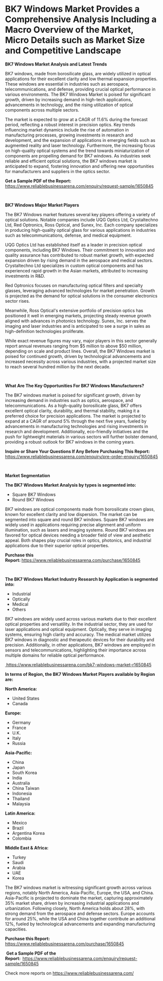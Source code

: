 <p><h1>BK7 Windows Market Provides a Comprehensive Analysis Including a Macro Overview of the Market, Micro Details such as Market Size and Competitive Landscape</h1></p><p><strong>BK7 Windows Market Analysis and Latest Trends</strong></p>
<p><p>BK7 windows, made from borosilicate glass, are widely utilized in optical applications for their excellent clarity and low thermal expansion properties. These windows are essential in industries such as aerospace, telecommunications, and defense, providing crucial optical performance in various environments. The BK7 Windows Market is poised for significant growth, driven by increasing demand in high-tech applications, advancements in technology, and the rising utilization of optical components across multiple sectors.</p><p>The market is expected to grow at a CAGR of 11.6% during the forecast period, reflecting a robust interest in precision optics. Key trends influencing market dynamics include the rise of automation in manufacturing processes, growing investments in research and development, and the expansion of applications in emerging fields such as augmented reality and laser technology. Furthermore, the increasing focus on high-quality optical systems and the trend towards miniaturization of components are propelling demand for BK7 windows. As industries seek reliable and efficient optical solutions, the BK7 windows market is anticipated to expand, fostering innovation and offering new opportunities for manufacturers and suppliers in the optics sector.</p></p>
<p><strong>Get a Sample PDF of the Report:&nbsp;</strong> <a href="https://www.reliablebusinessarena.com/enquiry/request-sample/1650845?utm_campaign=2177&utm_medium=2&utm_source=Github&utm_content=ia&utm_term=08042025&utm_id=bk7-windows">https://www.reliablebusinessarena.com/enquiry/request-sample/1650845</a></p>
<p>&nbsp;</p>
<p><strong>BK7 Windows Major Market Players</strong></p>
<p><p>The BK7 Windows market features several key players offering a variety of optical solutions. Notable companies include UQG Optics Ltd, Crystaltechno Ltd, Red Optronics, Ross Optical, and Sunex, Inc. Each company specializes in producing high-quality optical glass for various applications in industries such as telecommunications, defense, and medical equipment.</p><p>UQG Optics Ltd has established itself as a leader in precision optical components, including BK7 Windows. Their commitment to innovation and quality assurance has contributed to robust market growth, with expected expansion driven by rising demand in the aerospace and medical sectors. Crystaltechno Ltd specializes in custom optical components and has experienced rapid growth in the Asian markets, attributed to increasing investments in R&D.</p><p>Red Optronics focuses on manufacturing optical filters and specialty glasses, leveraging advanced technologies for market penetration. Growth is projected as the demand for optical solutions in the consumer electronics sector rises.</p><p>Meanwhile, Ross Optical's extensive portfolio of precision optics has positioned it well in emerging markets, projecting steady revenue growth aligned with advances in photonics technology. Sunex, Inc. serves the imaging and laser industries and is anticipated to see a surge in sales as high-definition technologies proliferate.</p><p>While exact revenue figures may vary, major players in this sector generally report annual revenues ranging from $5 million to above $50 million, depending on scale and product lines. Overall, the BK7 Windows market is poised for continued growth, driven by technological advancements and increased necessity across various industries, with a projected market size to reach several hundred million by the next decade.</p></p>
<p>&nbsp;</p>
<p><strong>What Are The Key Opportunities For BK7 Windows Manufacturers?</strong></p>
<p><p>The BK7 windows market is poised for significant growth, driven by increasing demand in industries such as optics, aerospace, and telecommunications. As a high-quality borosilicate glass, BK7 offers excellent optical clarity, durability, and thermal stability, making it a preferred choice for precision applications. The market is projected to expand at a CAGR of around 5% through the next five years, fueled by advancements in manufacturing technologies and rising investments in research and development. Additionally, eco-friendly initiatives and the push for lightweight materials in various sectors will further bolster demand, providing a robust outlook for BK7 windows in the coming years.</p></p>
<p><strong>Inquire or Share Your Questions If Any Before Purchasing This Report:</strong> <a href="https://www.reliablebusinessarena.com/enquiry/pre-order-enquiry/1650845?utm_campaign=2177&utm_medium=2&utm_source=Github&utm_content=ia&utm_term=08042025&utm_id=bk7-windows">https://www.reliablebusinessarena.com/enquiry/pre-order-enquiry/1650845</a></p>
<p>&nbsp;</p>
<p><strong>Market Segmentation</strong></p>
<p><strong>The BK7 Windows Market Analysis by types is segmented into:</strong></p>
<p><ul><li>Square BK7 Windows</li><li>Round BK7 Windows</li></ul></p>
<p><p>BK7 windows are optical components made from borosilicate crown glass, known for excellent clarity and low dispersion. The market can be segmented into square and round BK7 windows. Square BK7 windows are widely used in applications requiring precise alignment and uniform illumination, such as lasers and imaging systems. Round BK7 windows are favored for optical devices needing a broader field of view and aesthetic appeal. Both shapes play crucial roles in optics, photonics, and industrial applications due to their superior optical properties.</p></p>
<p><strong>Purchase this Report:&nbsp;</strong><a href="https://www.reliablebusinessarena.com/purchase/1650845?utm_campaign=2177&utm_medium=2&utm_source=Github&utm_content=ia&utm_term=08042025&utm_id=bk7-windows">https://www.reliablebusinessarena.com/purchase/1650845</a></p>
<p>&nbsp;</p>
<p><strong>The BK7 Windows Market Industry Research by Application is segmented into:</strong></p>
<p><ul><li>Industrial</li><li>Optically</li><li>Medical</li><li>Others</li></ul></p>
<p><p>BK7 windows are widely used across various markets due to their excellent optical properties and versatility. In the industrial sector, they are used for laser applications and optical equipment. Optically, they serve in imaging systems, ensuring high clarity and accuracy. The medical market utilizes BK7 windows in diagnostic and therapeutic devices for their durability and precision. Additionally, in other applications, BK7 windows are employed in sensors and telecommunications, highlighting their importance across multiple domains for reliable optical performance.</p></p>
<p><a href="https://www.reliablebusinessarena.com/bk7-windows-market-r1650845?utm_campaign=2177&utm_medium=2&utm_source=Github&utm_content=ia&utm_term=08042025&utm_id=bk7-windows">&nbsp;https://www.reliablebusinessarena.com/bk7-windows-market-r1650845</a></p>
<p><strong>In terms of Region, the BK7 Windows Market Players available by Region are:</strong></p>
<p>
    <p> <strong> North America: </strong>
        <ul>
            <li>United States</li>
            <li>Canada</li>
        </ul>
        </p> 
    <p> <strong> Europe: </strong>
        <ul>
            <li>Germany</li>
            <li>France</li>
            <li>U.K.</li>
            <li>Italy</li>
            <li>Russia</li>
        </ul>
        </p> 
    <p> <strong> Asia-Pacific: </strong>
        <ul>
            <li>China</li>
            <li>Japan</li>
            <li>South Korea</li>
            <li>India</li>
            <li>Australia</li>
            <li>China Taiwan</li>
            <li>Indonesia</li>
            <li>Thailand</li>
            <li>Malaysia</li>
        </ul>
        </p> 
    <p> <strong> Latin America: </strong>
        <ul>
            <li>Mexico</li>
            <li>Brazil</li>
            <li>Argentina Korea</li>
            <li>Colombia</li>
        </ul>
        </p> 
    <p> <strong> Middle East & Africa: </strong>
        <ul>
            <li>Turkey</li>
            <li>Saudi</li>
            <li>Arabia</li>
            <li>UAE</li>
            <li>Korea</li>
        </ul>
    </p>
    </p>
<p><p>The BK7 windows market is witnessing significant growth across various regions, notably North America, Asia-Pacific, Europe, the USA, and China. Asia-Pacific is projected to dominate the market, capturing approximately 35% market share, driven by increasing industrial applications and urbanization. Following closely, North America holds about 28%, with strong demand from the aerospace and defense sectors. Europe accounts for around 25%, while the USA and China together contribute an additional 12%, fueled by technological advancements and expanding manufacturing capacities.</p></p>
<p><strong>Purchase this Report: </strong><a href="https://www.reliablebusinessarena.com/purchase/1650845?utm_campaign=2177&utm_medium=2&utm_source=Github&utm_content=ia&utm_term=08042025&utm_id=bk7-windows">https://www.reliablebusinessarena.com/purchase/1650845</a></p>
<p>&nbsp;<strong>Get a Sample PDF of the Report:&nbsp;&nbsp;</strong><a href="https://www.reliablebusinessarena.com/enquiry/request-sample/1650845?utm_campaign=2177&utm_medium=2&utm_source=Github&utm_content=ia&utm_term=08042025&utm_id=bk7-windows">https://www.reliablebusinessarena.com/enquiry/request-sample/1650845</a></p>
<p><strong></strong></p>
<p>Check more reports on <a href="https://www.reliablebusinessarena.com/?utm_campaign=2177&utm_medium=2&utm_source=Github&utm_content=ia&utm_term=08042025&utm_id=bk7-windows">https://www.reliablebusinessarena.com/</a></p>